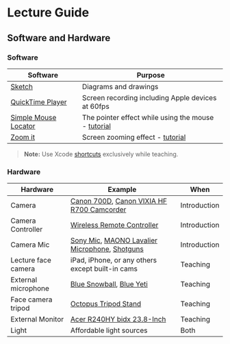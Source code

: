 # Lecture Guide

## Software and Hardware

### Software
 | Software | Purpose |
 | --- | --- |
 | [Sketch](https://www.sketchapp.com) | Diagrams and drawings  |
 | [QuickTime Player](https://support.apple.com/downloads/quicktime) | Screen recording including Apple devices at 60fps |
 | [Simple Mouse Locator] | The pointer effect while using the mouse - [tutorial](http://www.coderace.net/simplemouselocator/en/tutorial.html) |
 | [Zoom it] | Screen zooming effect - [tutorial](http://www.zoomitapp.com/how-does-it-work.html) |


 [Simple Mouse Locator]: https://itunes.apple.com/us/app/simple-mouse-locator/id946676425?ls=1&mt=12

 [Zoom it]: https://search.itunes.apple.com/WebObjects/MZContentLink.woa/wa/link?path=mac%2fzoomit

 > **Note:** Use Xcode [shortcuts](https://blog.bobthedeveloper.io/bobs-favorite-xcode-8-shortcuts-part-1-3-36381e07284d) exclusively while teaching.


### Hardware
| Hardware | Example | When |
| --- | --- | --- |
| Camera | [Canon 700D](http://amzn.to/2re9PzW), [Canon VIXIA HF R700 Camcorder](http://amzn.to/2pJ47pW) | Introduction |
| Camera Controller | [Wireless Remote Controller](http://amzn.to/2re9MEg) | Introduction |
| Camera Mic | [Sony Mic](https://www.amazon.com/Sony-ECMCS3-Omnidirectional-Stereo-Microphone/dp/B0058MJX4O/ref=sr_1_3?s=musical-instruments&ie=UTF8&qid=1495006989&sr=1-3&keywords=small+microphone), [MAONO Lavalier Microphone](http://amzn.to/2reiGBO),  [Shotguns](http://amzn.to/2rpFn3f) | Introduction |
| Lecture face camera | iPad, iPhone, or any others except built-in cams| Teaching |
| External microphone | [Blue Snowball](http://amzn.to/2rekT01), [Blue Yeti](http://amzn.to/2qqvG5Y) | Teaching |
| Face camera tripod  | [Octopus Tripod Stand](http://amzn.to/2qPZJWi) | Teaching |
| External Monitor | [Acer R240HY bidx 23.8-Inch](http://amzn.to/2qQaE2g) | Teaching |
| Light |  Affordable light sources | Both |

